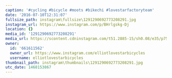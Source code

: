 ```yaml
---
caption: '#cycling #bicycle #moots #bikechi #lovestarfactoryteam'
date: '2016-07-10T12:31:07'
fullsize_path: instagram\fullsize\1291290692773208291.jpg
instagram_url: https://www.instagram.com/p/BHrlgskg-Dj
location: {}
media_id: '1291290692773208291'
media_url: https://scontent.cdninstagram.com/t51.2885-15/sh0.08/e35/p750x750/13584058_880242145413841_1164856059_n.jpg?ig_cache_key=MTI5MTI5MDY5Mjc3MzIwODI5MQ%3D%3D.2
owner:
  id: '661611562'
  owner_url: https://www.instagram.com/elliotlovestarbicycles
  username: elliotlovestarbicycles
thumbnail_path: instagram\thumbnails\1291290692773208291.jpg
utc_date: 1468153867
---
```

